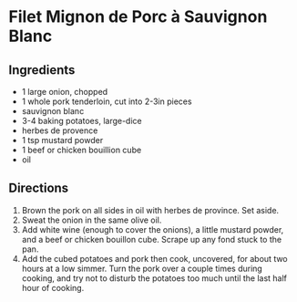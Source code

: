 # Filet Mignon de Porc à Sauvignon Blanc

## Ingredients

* 1 large onion, chopped
* 1 whole pork tenderloin, cut into 2-3in pieces
* sauvignon blanc
* 3-4 baking potatoes, large-dice
* herbes de provence
* 1 tsp mustard powder
* 1 beef or chicken bouillion cube
* oil

## Directions

1. Brown the pork on all sides in oil with herbes de province. Set aside.
2. Sweat the onion in the same olive oil.
3. Add white wine (enough to cover the onions), a little mustard powder, and a beef or chicken bouillon cube. Scrape up any fond stuck to the pan.
4. Add the cubed potatoes and pork then cook, uncovered, for about two hours at a low simmer. Turn the pork over a couple times during cooking, and try not to disturb the potatoes too much until the last half hour of cooking.
